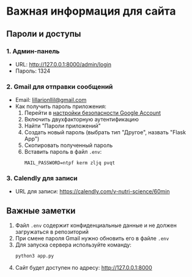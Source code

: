 # Важная информация для сайта

## Пароли и доступы

### 1. Админ-панель
- URL: http://127.0.0.1:8000/admin/login
- Пароль: 1324

### 2. Gmail для отправки сообщений
- Email: lillarionllil@gmail.com
- Как получить пароль приложения:
  1. Перейти в [настройки безопасности Google Account](https://myaccount.google.com/security)
  2. Включить двухфакторную аутентификацию
  3. Найти "Пароли приложений"
  4. Создать новый пароль (выбрать тип "Другое", назвать "Flask App")
  5. Скопировать полученный пароль
  6. Вставить пароль в файл `.env`:
     ```
     MAIL_PASSWORD=ntpf kerm zljq pvqt
     ```

### 3. Calendly для записи
- URL для записи: https://calendly.com/v-nutri-science/60min

## Важные заметки
1. Файл `.env` содержит конфиденциальные данные и не должен загружаться в репозиторий
2. При смене пароля Gmail нужно обновить его в файле `.env`
3. Для запуска сервера используйте команду:
   ```bash
   python3 app.py
   ```
4. Сайт будет доступен по адресу: http://127.0.0.1:8000
